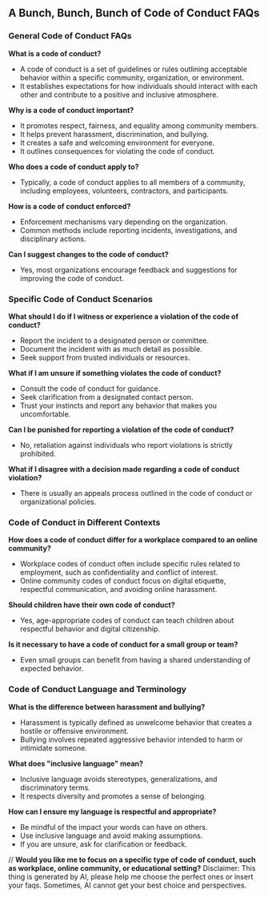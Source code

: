 ## A Bunch, Bunch, Bunch of Code of Conduct FAQs

### General Code of Conduct FAQs

**What is a code of conduct?**
* A code of conduct is a set of guidelines or rules outlining acceptable behavior within a specific community, organization, or environment. 
* It establishes expectations for how individuals should interact with each other and contribute to a positive and inclusive atmosphere.

**Why is a code of conduct important?**
* It promotes respect, fairness, and equality among community members.
* It helps prevent harassment, discrimination, and bullying.
* It creates a safe and welcoming environment for everyone.
* It outlines consequences for violating the code of conduct.

**Who does a code of conduct apply to?**
* Typically, a code of conduct applies to all members of a community, including employees, volunteers, contractors, and participants.

**How is a code of conduct enforced?**
* Enforcement mechanisms vary depending on the organization. 
* Common methods include reporting incidents, investigations, and disciplinary actions.

**Can I suggest changes to the code of conduct?**
* Yes, most organizations encourage feedback and suggestions for improving the code of conduct.

### Specific Code of Conduct Scenarios

**What should I do if I witness or experience a violation of the code of conduct?**
* Report the incident to a designated person or committee.
* Document the incident with as much detail as possible.
* Seek support from trusted individuals or resources.

**What if I am unsure if something violates the code of conduct?**
* Consult the code of conduct for guidance.
* Seek clarification from a designated contact person.
* Trust your instincts and report any behavior that makes you uncomfortable.

**Can I be punished for reporting a violation of the code of conduct?**
* No, retaliation against individuals who report violations is strictly prohibited.

**What if I disagree with a decision made regarding a code of conduct violation?**
* There is usually an appeals process outlined in the code of conduct or organizational policies.

### Code of Conduct in Different Contexts

**How does a code of conduct differ for a workplace compared to an online community?**
* Workplace codes of conduct often include specific rules related to employment, such as confidentiality and conflict of interest.
* Online community codes of conduct focus on digital etiquette, respectful communication, and avoiding online harassment.

**Should children have their own code of conduct?**
* Yes, age-appropriate codes of conduct can teach children about respectful behavior and digital citizenship.

**Is it necessary to have a code of conduct for a small group or team?**
* Even small groups can benefit from having a shared understanding of expected behavior.

### Code of Conduct Language and Terminology

**What is the difference between harassment and bullying?**
* Harassment is typically defined as unwelcome behavior that creates a hostile or offensive environment.
* Bullying involves repeated aggressive behavior intended to harm or intimidate someone.

**What does "inclusive language" mean?**
* Inclusive language avoids stereotypes, generalizations, and discriminatory terms.
* It respects diversity and promotes a sense of belonging.

**How can I ensure my language is respectful and appropriate?**
* Be mindful of the impact your words can have on others.
* Use inclusive language and avoid making assumptions.
* If you are unsure, ask for clarification or feedback.

// **Would you like me to focus on a specific type of code of conduct, such as workplace, online community, or educational setting?** 
Disclaimer: This thing is generated by AI, please help me choose the perfect ones or insert your faqs. Sometimes, AI cannot get your best choice and perspectives.
